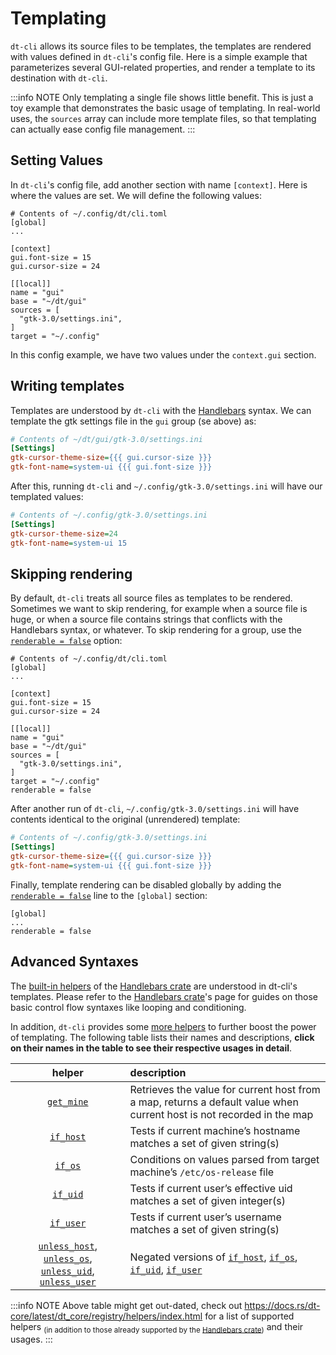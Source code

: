 # Templating

`dt-cli` allows its source files to be templates, the templates are rendered
with values defined in `dt-cli`'s config file.  Here is a simple example that
parameterizes several GUI-related properties, and render a template to its
destination with `dt-cli`.

:::info NOTE
Only templating a single file shows little benefit.  This is just a toy
example that demonstrates the basic usage of templating.  In real-world uses,
the `sources` array can include more template files, so that templating can
actually ease config file management.
:::

## Setting Values

In `dt-cli`'s config file, add another section with name `[context]`.  Here is
where the values are set.  We will define the following values:

```toml{5-7,10}
# Contents of ~/.config/dt/cli.toml
[global]
...

[context]
gui.font-size = 15
gui.cursor-size = 24

[[local]]
name = "gui"
base = "~/dt/gui"
sources = [
  "gtk-3.0/settings.ini",
]
target = "~/.config"
```

In this config example, we have two values under the `context.gui` section.

## Writing templates

Templates are understood by `dt-cli` with the [Handlebars] syntax.  We can
template the gtk settings file in the `gui` group (se above) as:

```ini
# Contents of ~/dt/gui/gtk-3.0/settings.ini
[Settings]
gtk-cursor-theme-size={{{ gui.cursor-size }}}
gtk-font-name=system-ui {{{ gui.font-size }}}
```

After this, running `dt-cli` and `~/.config/gtk-3.0/settings.ini` will have
our templated values:

```ini
# Contents of ~/.config/gtk-3.0/settings.ini
[Settings]
gtk-cursor-theme-size=24
gtk-font-name=system-ui 15
```

## Skipping rendering

By default, `dt-cli` treats all source files as templates to be rendered.
Sometimes we want to skip rendering, for example when a source file is huge,
or when a source file contains strings that conflicts with the Handlebars
syntax, or whatever.  To skip rendering for a group, use the [`renderable =
false`] option:

```toml{16}
# Contents of ~/.config/dt/cli.toml
[global]
...

[context]
gui.font-size = 15
gui.cursor-size = 24

[[local]]
name = "gui"
base = "~/dt/gui"
sources = [
  "gtk-3.0/settings.ini",
]
target = "~/.config"
renderable = false
```

After another run of `dt-cli`, `~/.config/gtk-3.0/settings.ini` will have
contents identical to the original (unrendered) template:

```ini
# Contents of ~/.config/gtk-3.0/settings.ini
[Settings]
gtk-cursor-theme-size={{{ gui.cursor-size }}}
gtk-font-name=system-ui {{{ gui.font-size }}}
```

Finally, template rendering can be disabled globally by adding the
[`renderable = false`] line to the `[global]` section:

```toml{3}
[global]
...
renderable = false
```

## Advanced Syntaxes

The [built-in helpers] of the [Handlebars crate] are understood in dt-cli's
templates.  Please refer to the [Handlebars crate]'s page for guides on those
basic control flow syntaxes like looping and conditioning.

In addition, `dt-cli` provides some [more helpers] to further boost the power
of templating.  The following table lists their names and descriptions,
**click on their names in the table to see their respective usages in
detail**.

|helper|description|
|:---:|:---|
|[`get_mine`]|Retrieves the value for current host from a map, returns a default value when current host is not recorded in the map|
|[`if_host`]|Tests if current machine’s hostname matches a set of given string(s)|
|[`if_os`]|Conditions on values parsed from target machine’s `/etc/os-release` file|
|[`if_uid`]|Tests if current user’s effective uid matches a set of given integer(s)|
|[`if_user`]|Tests if current user’s username matches a set of given string(s)|
|[`unless_host`], [`unless_os`], [`unless_uid`], [`unless_user`]|Negated versions of [`if_host`], [`if_os`], [`if_uid`], [`if_user`]|

:::info NOTE
Above table might get out-dated, check out
<https://docs.rs/dt-core/latest/dt_core/registry/helpers/index.html> for a
list of supported helpers <sub>(in addition to those already supported by the
[Handlebars crate])</sub> and their usages.
:::

<!-- Writing Templates -->
[Handlebars]: https://handlebarsjs.com/guide/
[`renderable = false`]: /config/key-references#renderable-1
[Handlebars crate]: https://docs.rs/handlebars/latest/handlebars/
[built-in helpers]: https://docs.rs/handlebars/latest/handlebars/#built-in-helpers
[more helpers]: <https://docs.rs/dt-core/latest/dt_core/registry/helpers/index.html>
[`get_mine`]: <https://docs.rs/dt-core/latest/dt_core/registry/helpers/fn.get_mine.html>
[`if_host`]: <https://docs.rs/dt-core/latest/dt_core/registry/helpers/fn.if_host.html>
[`if_os`]: <https://docs.rs/dt-core/latest/dt_core/registry/helpers/fn.if_os.html>
[`if_uid`]: <https://docs.rs/dt-core/latest/dt_core/registry/helpers/fn.if_uid.html>
[`if_user`]: <https://docs.rs/dt-core/latest/dt_core/registry/helpers/fn.if_user.html>
[`unless_host`]: <https://docs.rs/dt-core/latest/dt_core/registry/helpers/fn.unless_host.html>
[`unless_os`]: <https://docs.rs/dt-core/latest/dt_core/registry/helpers/fn.unless_os.html>
[`unless_uid`]: <https://docs.rs/dt-core/latest/dt_core/registry/helpers/fn.unless_uid.html>
[`unless_user`]: <https://docs.rs/dt-core/latest/dt_core/registry/helpers/fn.unless_user.html>
